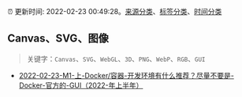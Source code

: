 :alarm_clock: 更新时间: 2022-02-23 00:49:28。[来源分类](../README.md)、[标签分类](../TAGS.md)、[时间分类](../TIMELINE.md)

## Canvas、SVG、图像


> 关键字：`Canvas`、`SVG`、`WebGL`、`3D`、`PNG`、`WebP`、`RGB`、`GUI`



- [2022-02-23-M1-上-Docker/容器-开发环境有什么推荐？尽量不要是-Docker-官方的-GUI（2022-年上半年）](https://www.v2ex.com/t/835805) 
